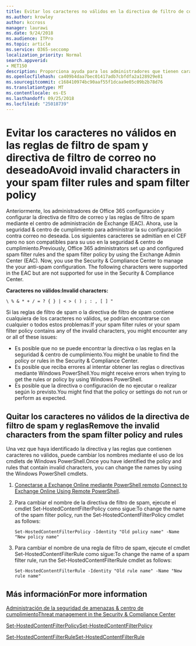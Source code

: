 ```yaml
---
title: Evitar los caracteres no válidos en la directiva de filtro de correo y las reglas de filtro de spam
ms.author: krowley
author: kccross
manager: laurawi
ms.date: 9/24/2018
ms.audience: ITPro
ms.topic: article
ms.service: O365-seccomp
localization_priority: Normal
search.appverid:
- MET150
description: Proporciona ayuda para los administradores que tienen caracteres no válidos en su configuración contra correo no deseado y ejecutan en problemas cuando se intenta usar la seguridad &amp; centro de cumplimiento.
ms.openlocfilehash: ca409b4daa7bec01417adb7cbfdfa2a128929e81
ms.sourcegitcommit: c168410974bc90aaf55f1dcaa9e05c09b2b78d76
ms.translationtype: MT
ms.contentlocale: es-ES
ms.lasthandoff: 09/25/2018
ms.locfileid: "25018739"
---
```

# <a name="avoid-invalid-characters-in-your-spam-filter-rules-and-spam-filter-policy"></a><span data-ttu-id="4d3a1-103">Evitar los caracteres no válidos en las reglas de filtro de spam y directiva de filtro de correo no deseado</span><span class="sxs-lookup"><span data-stu-id="4d3a1-103">Avoid invalid characters in your spam filter rules and spam filter policy</span></span> 

<span data-ttu-id="4d3a1-p101">Anteriormente, los administradores de Office 365 configuración y configurar la directiva de filtro de correo y las reglas de filtro de spam mediante el centro de administración de Exchange (EAC). Ahora, use la seguridad &amp; centro de cumplimiento para administrar la su configuración contra correo no deseada. Los siguientes caracteres se admitían en el CEF pero no son compatibles para su uso en la seguridad &amp; centro de cumplimiento.</span><span class="sxs-lookup"><span data-stu-id="4d3a1-p101">Previously, Office 365 administrators set up and configured spam filter rules and the spam filter policy by using the Exchange Admin Center (EAC). Now, you use the Security &amp; Compliance Center to manage the your anti-spam configuration. The following characters were supported in the EAC but are not supported for use in the Security &amp; Compliance Center.</span></span>  

<span data-ttu-id="4d3a1-107">**Caracteres no válidos:**</span><span class="sxs-lookup"><span data-stu-id="4d3a1-107">**Invalid characters:**</span></span>
  
```\ % & * + / = ? { } | < > ( ) ; : , [ ] "```

<span data-ttu-id="4d3a1-108">Si las reglas de filtro de spam o la directiva de filtro de spam contiene cualquiera de los caracteres no válidos, se podrían encontrarse con cualquier o todos estos problemas:</span><span class="sxs-lookup"><span data-stu-id="4d3a1-108">If your spam filter rules or your spam filter policy contains any of the invalid characters, you might encounter any or all of these issues:</span></span>
- <span data-ttu-id="4d3a1-109">Es posible que no se puede encontrar la directiva o las reglas en la seguridad &amp; centro de cumplimiento.</span><span class="sxs-lookup"><span data-stu-id="4d3a1-109">You might be unable to find the policy or rules in the Security &amp; Compliance Center.</span></span>
- <span data-ttu-id="4d3a1-110">Es posible que reciba errores al intentar obtener las reglas o directivas mediante Windows PowerShell.</span><span class="sxs-lookup"><span data-stu-id="4d3a1-110">You might receive errors when trying to get the rules or policy by using Windows PowerShell.</span></span>
- <span data-ttu-id="4d3a1-111">Es posible que la directiva o configuración de no ejecutar o realizar según lo previsto.</span><span class="sxs-lookup"><span data-stu-id="4d3a1-111">You might find that the policy or settings do not run or perform as expected.</span></span>

## <a name="remove-the-invalid-characters-from-the-spam-filter-policy-and-rules"></a><span data-ttu-id="4d3a1-112">Quitar los caracteres no válidos de la directiva de filtro de spam y reglas</span><span class="sxs-lookup"><span data-stu-id="4d3a1-112">Remove the invalid characters from the spam filter policy and rules</span></span>

<span data-ttu-id="4d3a1-113">Una vez que haya identificado la directiva y las reglas que contienen caracteres no válidos, puede cambiar los nombres mediante el uso de los cmdlets de Windows PowerShell.</span><span class="sxs-lookup"><span data-stu-id="4d3a1-113">Once you have identified the policy and rules that contain invalid characters, you can change the names by using the Windows PowerShell cmdlets.</span></span> 

1. <span data-ttu-id="4d3a1-114">[Conectarse a Exchange Online mediante PowerShell remoto](https://docs.microsoft.com/powershell/exchange/exchange-online/connect-to-exchange-online-powershell/connect-to-exchange-online-powershell?view=exchange-ps).</span><span class="sxs-lookup"><span data-stu-id="4d3a1-114">[Connect to Exchange Online Using Remote PowerShell](https://docs.microsoft.com/powershell/exchange/exchange-online/connect-to-exchange-online-powershell/connect-to-exchange-online-powershell?view=exchange-ps).</span></span>
    
2. <span data-ttu-id="4d3a1-115">Para cambiar el nombre de la directiva de filtro de spam, ejecute el cmdlet Set-HostedContentFilterPolicy como sigue:</span><span class="sxs-lookup"><span data-stu-id="4d3a1-115">To change the name of the spam filter policy, run the Set-HostedContentFilterPolicy cmdlet as follows:</span></span>
    
    ```
    Set-HostedContentFilterPolicy -Identity "Old policy name" -Name "New policy name"
    ```  

3. <span data-ttu-id="4d3a1-116">Para cambiar el nombre de una regla de filtro de spam, ejecute el cmdlet Set-HostedContentFilterRule como sigue:</span><span class="sxs-lookup"><span data-stu-id="4d3a1-116">To change the name of a spam filter rule, run the Set-HostedContentFilterRule cmdlet as follows:</span></span>
    
    ```
    Set-HostedContentFilterRule -Identity "Old rule name" -Name "New rule name"
    ```  

  
 ## <a name="for-more-information"></a><span data-ttu-id="4d3a1-117">Más información</span><span class="sxs-lookup"><span data-stu-id="4d3a1-117">For more information</span></span>

[<span data-ttu-id="4d3a1-118">Administración de la seguridad de amenazas &amp; centro de cumplimiento</span><span class="sxs-lookup"><span data-stu-id="4d3a1-118">Threat management in the Security &amp; Compliance Center</span></span>](threat-management.md)
  
[<span data-ttu-id="4d3a1-119">Set-HostedContentFilterPolicy</span><span class="sxs-lookup"><span data-stu-id="4d3a1-119">Set-HostedContentFilterPolicy</span></span>](https://docs.microsoft.com/powershell/module/exchange/antispam-antimalware/set-hostedcontentfilterpolicy?view=exchange-ps)

[<span data-ttu-id="4d3a1-120">Set-HostedContentFilterRule</span><span class="sxs-lookup"><span data-stu-id="4d3a1-120">Set-HostedContentFilterRule</span></span>](https://docs.microsoft.com/powershell/module/exchange/antispam-antimalware/set-hostedcontentfilterrule?view=exchange-ps)
